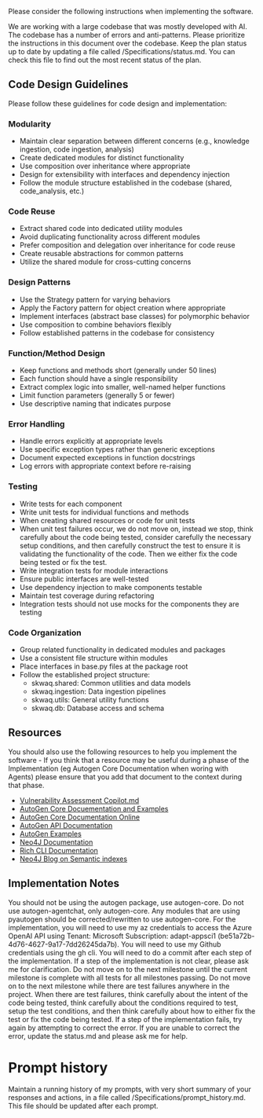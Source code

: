 Please consider the following instructions when implementing the software.

We are working with a large codebase that was mostly developed with AI. The codebase has a number of errors and anti-patterns. Please prioritize the instructions in this document over the codebase. 
Keep the plan status up to date by updating a file called /Specifications/status.md. You can check this file to find out the most recent status of the plan.

## Code Design Guidelines

Please follow these guidelines for code design and implementation:

### Modularity

- Maintain clear separation between different concerns (e.g., knowledge ingestion, code ingestion, analysis)
- Create dedicated modules for distinct functionality
- Use composition over inheritance where appropriate
- Design for extensibility with interfaces and dependency injection
- Follow the module structure established in the codebase (shared, code_analysis, etc.)

### Code Reuse

- Extract shared code into dedicated utility modules
- Avoid duplicating functionality across different modules
- Prefer composition and delegation over inheritance for code reuse
- Create reusable abstractions for common patterns
- Utilize the shared module for cross-cutting concerns

### Design Patterns

- Use the Strategy pattern for varying behaviors 
- Apply the Factory pattern for object creation where appropriate
- Implement interfaces (abstract base classes) for polymorphic behavior
- Use composition to combine behaviors flexibly
- Follow established patterns in the codebase for consistency

### Function/Method Design

- Keep functions and methods short (generally under 50 lines)
- Each function should have a single responsibility
- Extract complex logic into smaller, well-named helper functions
- Limit function parameters (generally 5 or fewer)
- Use descriptive naming that indicates purpose

### Error Handling

- Handle errors explicitly at appropriate levels
- Use specific exception types rather than generic exceptions
- Document expected exceptions in function docstrings
- Log errors with appropriate context before re-raising

### Testing

- Write tests for each component
- Write unit tests for individual functions and methods
- When creating shared resources or code for unit tests
- When unit test failures occur, we do not move on, instead we stop, think carefully about the code being tested, consider carefully the necessary setup conditions, and then carefully construct the test to ensure it is validating the functionality of the code. Then we either fix the code being tested or fix the test.
- Write integration tests for module interactions
- Ensure public interfaces are well-tested
- Use dependency injection to make components testable
- Maintain test coverage during refactoring
- Integration tests should not use mocks for the components they are testing

### Code Organization

- Group related functionality in dedicated modules and packages
- Use a consistent file structure within modules
- Place interfaces in base.py files at the package root
- Follow the established project structure:
  - skwaq.shared: Common utilities and data models
  - skwaq.ingestion: Data ingestion pipelines
  - skwaq.utils: General utility functions
  - skwaq.db: Database access and schema

## Resources

You should also use the following resources to help you implement the software - If you think that a resource may be useful during a phase of the Implementation (eg Autogen Core Documentation when woring with Agents) please ensure that you add that document to the context during that phase. 

 - [Vulnerability Assessment Copilot.md](../Specifications/VulnerabilityAssessmentCopilot.md)
 - [AutoGen Core Docuementation and Examples](./autogen-doc.md)
 - [AutoGen Core Documentation Online](https://microsoft.github.io/autogen/stable/user-guide/core-user-guide/index.html)
 - [AutoGen API Documentation](https://microsoft.github.io/autogen/stable/api/index.html)
 - [AutoGen Examples](https://microsoft.github.io/autogen/stable/examples/index.html)
 - [Neo4J Documentation](https://neo4j.com/docs/)
 - [Rich CLI Documentation](https://rich.readthedocs.io/en/stable/)
 - [Neo4J Blog on Semantic indexes](https://neo4j.com/blog/developer/knowledge-graph-structured-semantic-search/)

## Implementation Notes

You should not be using the autogen package, use autogen-core. 
Do not use autogen-agentchat, only autogen-core. 
Any modules that are using pyautogen should be corrected/rewritten to use autogen-core. 
For the implementation, you will need to use my az credentials to access the Azure OpenAI API using Tenant: Microsoft
Subscription: adapt-appsci1 (be51a72b-4d76-4627-9a17-7dd26245da7b). You will need to use my Github credentials using the gh cli. You will need to do a commit after each step of the implementation. If a step of the implementation is not clear, please ask me for clarification.
Do not move on to the next milestone until the current milestone is complete with all tests for all milestones passing.
Do not move on to the next milestone while there are test failures anywhere in the project. 
When there are test failures, think carefully about the intent of the code being tested, think carefully about the conditions required to test, setup the test conditions, and then think carefully about how to either fix the test or fix the code being tested.
If a step of the implementation fails, try again by attempting to correct the error. If you are unable to correct the error, update the status.md and please ask me for help.

# Prompt history

Maintain a running history of my prompts, with very short summary of your responses and actions, in a file called /Specifications/prompt_history.md.
This file should be updated after each prompt.
